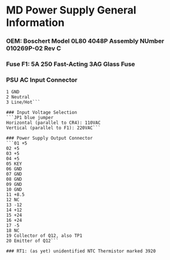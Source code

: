 
# MD Power Supply General Information

### OEM: Boschert Model 0L80 4048P Assembly NUmber 010269P-02 Rev C

### Fuse F1: 5A 250 Fast-Acting 3AG Glass Fuse

### PSU AC Input Connector
```Pin 1 on left
1 GND
2 Neutral
3 Line/Hot```

### Input Voltage Selection
```JP1 blue jumper
Horizontal (parallel to CR4): 110VAC
Vertical (parallel to F1): 220VAC```

### Power Supply Output Connector
```01 +5
02 +5
03 +5
04 +5
05 KEY
06 GND
07 GND
08 GND
09 GND
10 GND
11 +8.5
12 NC
13 -12
14 +12
15 +24
16 +24
17 -5
18 NC
19 Collector of Q12, also TP1
20 Emitter of Q12```

### RT1: (as yet) unidentified NTC Thermistor marked 3920

